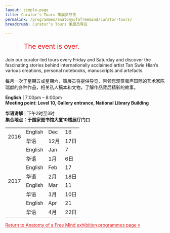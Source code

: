 ```yaml
---
layout: simple-page
title: Curator’s Tours 策展员导览
permalink: /programmes/anatomyofafreemind/curator-tours/
breadcrumb: Curator’s Tours 策展员导览

---
```


<blockquote style="color: #E21216; font-size: 150%;">The event is over.</blockquote>

Join our curator-led tours every Friday and Saturday and discover the fascinating stories behind internationally acclaimed artist Tan Swie Hian’s various creations, personal notebooks, manuscripts and artefacts.

每月一次于星期五或星期六，策展员将提供导览，带领您观赏蜚声国际的艺术家陈瑞献的各种作品，相关私人稿本和文物，了解作品背后精彩的故事。

__English__ &#124; 7:00pm – 8:00pm<br>
__Meeting point: Level 10, Gallery entrance, National Library Building__

__华语讲解__ &#124; 下午2时至3时<br>
__集合地点：于国家图书馆大厦10楼展厅门口__

<table>
  <tr>
    <td rowspan="2">2016</td>
    <td>English</td>
    <td>Dec</td>
    <td>16</td>
  </tr>
  <tr>
    <td>华语</td>
    <td>12月</td>
    <td>17日</td>
  </tr>
  <tr>
    <td rowspan="8">2017</td>
    <td>English</td>
    <td>Jan</td>
    <td>7</td>
  </tr>
  <tr>
    <td>华语</td>
    <td>1月</td>
    <td>6日</td>
  </tr>
  <tr>
    <td>English</td>
    <td>Feb</td>
    <td>17</td>
  </tr>
  <tr>
    <td>华语</td>
    <td>2月</td>
    <td>18日</td>
  </tr>
  <tr>
    <td>English</td>
    <td>Mar</td>
    <td>11</td>
  </tr>
  <tr>
    <td>华语</td>
    <td>3月</td>
    <td>10日</td>
  </tr>  
  <tr>
    <td>English</td>
    <td>Apr</td>
    <td>21</td>
  </tr>
  <tr>
    <td>华语</td>
    <td>4月</td>
    <td>22日</td>
  </tr>
</table>


<a href="/exhibitions/past-exhibitions/anatomyofafreemind/programmes/" style="color:#E21216;">Return to Anatomy of a Free Mind exhibition programmes page &#187;</a>
